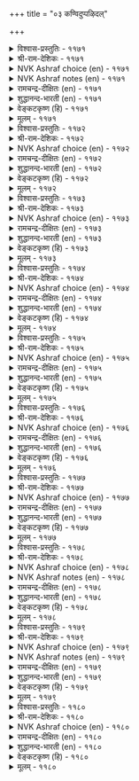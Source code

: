 +++
title = "०३ कण्विदुप्पऴिदल्"

+++


<details><summary>विश्वास-प्रस्तुतिः - ११७१</summary>

कण्दाम् कलुऴ्व तॆवन्गॊलो तण्डानोय्  
ताम्गाट्ट याम्गण् डदु।      ११७१
</details>

<details><summary>श्री-राम-देशिकः - ११७१</summary>

त्वमेव प्रथमं नेत्र! मह्मं प्रियमदशेयः ।  
कामाधिर्ववृधे तेन कम्मात् त्वं रुदसि वृथा ॥ ११७१॥
</details>

<details><summary>NVK Ashraf choice (en) - ११७१</summary>

११७१
Why the same eyes that showed him to me
And caused this fever, now cry in anguish?
(N.V.K. Ashraf)
</details>

<details><summary>NVK Ashraf notes (en) - ११७१</summary>

११७१. An interesting alternate translation, but not close to the original: “My eyes only showed him and filled me with passion. Why now filled with tears?” * - (K. Krishnaswamy & Vijaya Ramkumar)
</details>

<details><summary>रामचन्द्र-दीक्षितः (en) - ११७१</summary>

1171 kaṇtām kaluḻvatu evaṉkolō taṇṭānōy  
tāmkāṭṭa yāṅkaṇ ṭatu.

1171\. Did you not show him to me and push me into the incurable sickness of love? Then why do you weep now to sft him, the cause of all your woe?  
</details>

<details><summary>शुद्धानन्द-भारती (en) - ११७१</summary>

1\. கண்தாம் கலுழ்வ தெவன்கொலோ தண்டாநோய்  
தாம்காட்ட யாம் கண்டது.  
The eye pointed him to me; why then  
They weep with malady and pine?        1171  
</details>

<details><summary>वेङ्कटकृष्ण (हि) - ११७१</summary>

1171
अब राते हैं क्यों नयन, स्वयं दिखा आराध्य ।  
मुझे हुआ यह रोग है, जो बन गया असाध्य ॥
  </details>

<details><summary>मूलम् - ११७१</summary>

कण्दाम् कलुऴ्व तॆवन्गॊलो तण्डानोय्  
ताम्गाट्ट याम्गण् डदु।      ११७१
</details>

<details><summary>विश्वास-प्रस्तुतिः - ११७२</summary>

तॆरिन्दुणरा नोक्किय उण्गण् परिन्दुणराप्  
पैदल् उऴप्पदु ऎवन्?       ११७२
</details>

<details><summary>श्री-राम-देशिकः - ११७२</summary>

अविचार्य पुरा दृष्ट्वा प्रियं प्रीतिपुरस्सरम् ।  
अद्याज्ञानात् कुतो नेत्रे खिद्येते प्रीतिसंयुते ॥ ११७२॥
</details>

<details><summary>NVK Ashraf choice (en) - ११७२</summary>

११७२
Why do these eyes, once thoughtlessly looked at him,
Now not repent but grieve?
(P.S. Sundaram), (N.V.K. Ashraf)
</details>

<details><summary>रामचन्द्र-दीक्षितः (en) - ११७२</summary>

1172 terintuṇarā nōkkiya uṇkaṇ parintuṇarāp  
paital uḻappatu evaṉ.

1172\. Oh Eyes! Having thoughtlessly feasted upon the lover, how can you now grieve for your own folly?  
</details>

<details><summary>शुद्धानन्द-भारती (en) - ११७२</summary>

2\. தெரிந்துணரா நோக்கிய உண்கண் பரிந்துணராப்  
பைதல் உழப்பது எவன்.  
Why should these dyed eyes grieve now sans  
Regrets for their thoughtless glance?        1172  
</details>

<details><summary>वेङ्कटकृष्ण (हि) - ११७२</summary>

1172
सोचे समझे बिन नयन, प्रिय को उस दिन देख ।  
अब क्यों होते हैं व्यक्ति, रखते कुछ न विवेक ॥
  </details>

<details><summary>मूलम् - ११७२</summary>

तॆरिन्दुणरा नोक्किय उण्गण् परिन्दुणराप्  
पैदल् उऴप्पदु ऎवन्?       ११७२
</details>

<details><summary>विश्वास-प्रस्तुतिः - ११७३</summary>

कदुमॆनत् तानोक्कित् तामे कलुऴुम्  
इदुनगत् तक्क तुडैत्तु।       ११७३
</details>

<details><summary>श्री-राम-देशिकः - ११७३</summary>

नेत्रे पूर्व स्वयं गत्वा तं नायकमपश्यताम् ।  
रुदतः स्वयमद्यात्र, परीहासपदं हि तत् ॥ ११७३॥
</details>

<details><summary>NVK Ashraf choice (en) - ११७३</summary>

११७३
Funny the very same eyes that once
Eagerly looked at him are now in tears!
(N.V.K. Ashraf)
</details>

<details><summary>रामचन्द्र-दीक्षितः (en) - ११७३</summary>

1173 katumeṉat tāmnōkkit tāmē kaluḻum  
itunakat takkatu uṭaittu.

1173\. Those eyes once leapt to see the lover; now they weep by themselves. Is it not laughable?  
</details>

<details><summary>शुद्धानन्द-भारती (en) - ११७३</summary>

3\. கதுமெனத் தாம்நோக்கித் தாமே கலுழும்  
இதுநகத் தக்கது உடைத்து.  
Eyes darted eager glance that day  
It's funny that they weep today.        1173  
</details>

<details><summary>वेङ्कटकृष्ण (हि) - ११७३</summary>

1173
नयनों ने देखा स्वयं, आतुरता के साथ ।  
अब जो रोते हैं स्वयं, है हास्यास्पद बात ॥
  </details>

<details><summary>मूलम् - ११७३</summary>

कदुमॆनत् तानोक्कित् तामे कलुऴुम्  
इदुनगत् तक्क तुडैत्तु।       ११७३
</details>

<details><summary>विश्वास-प्रस्तुतिः - ११७४</summary>

पॆयलाट्रा नीरुलन्द उण्गण् उयलाट्रा  
उय्विल्नोय् ऎन्गण् निऱुत्तु।       ११७४
</details>

<details><summary>श्री-राम-देशिकः - ११७४</summary>

अनिवार्य कामरोगं शाश्वतं मम चक्षुषी ।  
मह्मं दत्त्वा क्रन्दितुं ते ह्यशक्ते नीरवर्जिते ॥ ११७४॥
</details>

<details><summary>NVK Ashraf choice (en) - ११७४</summary>

११७४
Having driven me to this incurable fever,
My eyes have dried up, drained of all tears. *
(K.R. Srinivasa Iyengar)
</details>

<details><summary>रामचन्द्र-दीक्षितः (en) - ११७४</summary>

1174 peyalāṟṟā nīrulanta uṇkaṇ uyalāṟṟā  
uyvilnōy eṉkaṇ niṟuttu.

1174\. Plunging me into an inevitable and incurable disease, these eyes of mine pour out their tears and run dry.  
</details>

<details><summary>शुद्धानन्द-भारती (en) - ११७४</summary>

4\. பெயலாற்றா நீருலந்த உண்கண் உயலாற்றா  
உய்வில்நோய் என்கண் நிறுத்து.  
These eyes left me to endless grief  
Crying adry without relief.        1174  
</details>

<details><summary>वेङ्कटकृष्ण (हि) - ११७४</summary>

1174
मुझमें रुज उत्पन्न कर, असाध्य औ’ अनिवार्य ।  
सूख गये, ना कर सके, दृग रोने का कार्य ॥
  </details>

<details><summary>मूलम् - ११७४</summary>

पॆयलाट्रा नीरुलन्द उण्गण् उयलाट्रा  
उय्विल्नोय् ऎन्गण् निऱुत्तु।       ११७४
</details>

<details><summary>विश्वास-प्रस्तुतिः - ११७५</summary>

पडलाट्रा पैदल् उऴक्कुम् कडलाट्राक्  
कामनोय् सॆय्दऎन् कण्।       ११७५
</details>

<details><summary>श्री-राम-देशिकः - ११७५</summary>

मन्नेत्रे ये पुरा कामरोगं सागरसन्निभम् ।  
अयच्छतामिदानीं ते खिद्येते निद्रया विना ॥ ११७५॥
</details>

<details><summary>NVK Ashraf choice (en) - ११७५</summary>

११७५
My eyes plunged me in a raging sea of love
And for this must suffer sleepless pain. *
(P.S. Sundaram)
</details>

<details><summary>रामचन्द्र-दीक्षितः (en) - ११७५</summary>

1175 paṭalāṟṟā paital uḻakkum kaṭalāṟṟāk  
kāmanōy ceytaeṉ kaṇ.

1175\. My eyes that caused a disease of love vaster than the sea itself, do not now close themselves in sleep; they languish in grief.  
</details>

<details><summary>शुद्धानन्द-भारती (en) - ११७५</summary>

5\. படலாற்றா பைதல் உழக்கும் கடலாற்றாக்  
காமநோய் செய்தஎன் கண்.  
My eyes causing lust more than sea  
Suffer that torture sleeplessly.        1175  
</details>

<details><summary>वेङ्कटकृष्ण (हि) - ११७५</summary>

1175
काम-रोग उत्पन्न कर, सागर से विस्तार ।  
नींद न पा मेरे नयन, सहते दुःख अपार ॥
  </details>

<details><summary>मूलम् - ११७५</summary>

पडलाट्रा पैदल् उऴक्कुम् कडलाट्राक्  
कामनोय् सॆय्दऎन् कण्।       ११७५
</details>

<details><summary>विश्वास-प्रस्तुतिः - ११७६</summary>

ओऒ इनिदे ऎमक्किन्नोय् सॆय्दगण्  
ताअम् इदऱ्पट् टदु।       ११७६
</details>

<details><summary>श्री-राम-देशिकः - ११७६</summary>

कामरोगप्रदाभ्यां मे नयनाभ्यां यदद्य तु ।  
तुल्पोऽनुभूयते खेदः तत्तस्य खलु युज्यते ॥ ११७६॥
</details>

<details><summary>NVK Ashraf choice (en) - ११७६</summary>

११७६
How nice! The eyes that caused this torment
Are themselves tormented. *
(P.S. Sundaram)
</details>

<details><summary>रामचन्द्र-दीक्षितः (en) - ११७६</summary>

1176 ōo iṉitē emakkuinnōy ceytakaṇ  
tāam itaṉpaṭ ṭatu.

1176\. The very eyes that have caused me all those woes languish in sorrow by themselves. This is indeed just!  
</details>

<details><summary>शुद्धानन्द-भारती (en) - ११७६</summary>

6\. ஓஒ இனிதே எமக்கிந்நோய் செய்தகண்  
தாஅம் இதற்பட் டது.  
Lo! eyes that wrought this love-sickness  
Are victims of the same themselves.        1176  
</details>

<details><summary>वेङ्कटकृष्ण (हि) - ११७६</summary>

1176
ओहो यह अति सुखद है, मुझको दुख में डाल ।  
अब ये दृग सहते स्वयं, यह दुख, हो बेहाल ॥
  </details>

<details><summary>मूलम् - ११७६</summary>

ओऒ इनिदे ऎमक्किन्नोय् सॆय्दगण्  
ताअम् इदऱ्पट् टदु।       ११७६
</details>

<details><summary>विश्वास-प्रस्तुतिः - ११७७</summary>

उऴन्दुऴन् दुळ्नीर् अऱुग विऴैन्दिऴैन्दु  
वेण्डि अवर्क्कण्ड कण्।       ११७७
</details>

<details><summary>श्री-राम-देशिकः - ११७७</summary>

प्रेम्णा सहर्ष ये नेत्रे प्रियं पूर्वमपश्यताम् ।  
निर्निद्रे तेऽद्य खेदेन स्यातामश्रुविवर्जिते ॥ ११७७॥
</details>

<details><summary>NVK Ashraf choice (en) - ११७७</summary>

११७७
Let tears dry up pining and pining in the eyes
That eyed him longing and longing.
( Shuddhananda Bharatiar)
</details>

<details><summary>रामचन्द्र-दीक्षितः (en) - ११७७</summary>

1177 uḻantuuḻantu uḷnīr aṟuka viḻaintuiḻaintu  
vēṇṭi avarkaṇṭa kaṇ.

1177\. These eyes hungered, wept, and repeatedly sent their glances to him. May they grieve and dry up all their stock of tears!  
</details>

<details><summary>शुद्धानन्द-भारती (en) - ११७७</summary>

7\. உழந்துழந்து உள்நீர் அறுக விழைந்திழைந்து  
வேண்டி யவர்க்கண்ட கண்.  
Let tears dry up pining pining  
In eyes that eyed him longing longing.        1177  
</details>

<details><summary>वेङ्कटकृष्ण (हि) - ११७७</summary>

1177
दिल पसीज, थे देखते, सदा उन्हें दृग सक्त ।  
सूख जाय दृग-स्रोत अब, सह सह पीड़ा सख्त ॥
  </details>

<details><summary>मूलम् - ११७७</summary>

उऴन्दुऴन् दुळ्नीर् अऱुग विऴैन्दिऴैन्दु  
वेण्डि अवर्क्कण्ड कण्।       ११७७
</details>

<details><summary>विश्वास-प्रस्तुतिः - ११७८</summary>

पेणादु पॆट्टार् उळर्मन्नो मट्रवर्क्  
काणादु अमैविल कण्।       ११७८
</details>

<details><summary>श्री-राम-देशिकः - ११७८</summary>

हार्द प्रेम विना वाक्यमात्रात् प्रेमदर्शकः ।  
अस्ति कश्रिददृष्ट्वा तं न नेत्रे शान्तिमापतुः ॥ ११७८॥
</details>

<details><summary>NVK Ashraf choice (en) - ११७८</summary>

११७८
He made love with words, not with heart.
Yet my eyes pine, seeing him not. *
( Shuddhananda Bharatiar), (P.S. Sundaram)
</details>

<details><summary>NVK Ashraf notes (en) - ११७८</summary>

११७८. Compare with १२८३. Five of the seven seers (metrical feet) between these two couplets are same! “Let him neglect me and do what he will. My eyes will not rest till they see him”
</details>

<details><summary>रामचन्द्र-दीक्षितः (en) - ११७८</summary>

1178 pēṇātu peṭṭār uḷarmaṉṉō maṟṟavark  
kāṇātu amaivila kaṇ.

1178\. She says to her companion: ‘Did you not say that he who loves with words gets the wearing. Unless I see him straight before me, my eyelids do not close in sleep.’  
</details>

<details><summary>शुद्धानन्द-भारती (en) - ११७८</summary>

8\. பேணாது பெட்டார் உளர்மன்னோ மற்றவர்க்  
காணாது அமைவில கண்.  
Ther's he whose lips loved, not his heart  
Yet my eyes pine seeing him not.        1178  
</details>

<details><summary>वेङ्कटकृष्ण (हि) - ११७८</summary>

1178
वचन मात्र से प्रेम कर, दिल से किया न प्रेम ।  
उस जन को देखे बिना, नेत्रों को नहिं क्षेम ॥
  </details>

<details><summary>मूलम् - ११७८</summary>

पेणादु पॆट्टार् उळर्मन्नो मट्रवर्क्  
काणादु अमैविल कण्।       ११७८
</details>

<details><summary>विश्वास-प्रस्तुतिः - ११७९</summary>

वाराक्काल् तुञ्जा वरिन्दुञ्जा आयिडै  
आरञर् उट्रन कण्।       ११७९
</details>

<details><summary>श्री-राम-देशिकः - ११७९</summary>

आगते नायके तद्वत्, अप्राप्तेऽपि च नायके ।  
नायाति निद्रा तस्मान्मे विषण्णे नयने भृशम् ॥ ११७९॥
</details>

<details><summary>NVK Ashraf choice (en) - ११७९</summary>

११७९
Sleepless when he is not here, sleepless when he is,
Either way my eyes never rest.
(P.S. Sundaram)
</details>

<details><summary>NVK Ashraf notes (en) - ११७९</summary>

११७९. Compare with १२९५ for style and word play. “Anxious of not getting and of losing when got, either way my heart is always anxious” - (N.V.K. Ashraf), (P.S. Sundaram)
</details>

<details><summary>रामचन्द्र-दीक्षितः (en) - ११७९</summary>

1179 vārākkāl tuñcā variṉtuñcā āyiṭai  
ārañar uṟṟaṉa kaṇ.

1179\. When he is away, my eyes are restless. When he comes, they are sleepless. Lost between these extremities my eyes endure untold suffering.  
</details>

<details><summary>शुद्धानन्द-भारती (en) - ११७९</summary>

9\. வாராக்கால் துஞ்சா வரின்துஞ்சா ஆயிடை  
ஆரஞர் உற்றன கண்.  
He comes; no sleep; he goes; no sleep  
This is the fate of eyes that weep.        1179  
</details>

<details><summary>वेङ्कटकृष्ण (हि) - ११७९</summary>

1179
ना आवें तो नींद नहिं, आवें, नींद न आय ।  
दोनों हालों में नयन, सहते हैं अति हाय ॥
  </details>

<details><summary>मूलम् - ११७९</summary>

वाराक्काल् तुञ्जा वरिन्दुञ्जा आयिडै  
आरञर् उट्रन कण्।       ११७९
</details>

<details><summary>विश्वास-प्रस्तुतिः - ११८०</summary>

मऱैबॆऱल् ऊरार्क्कु अरिदण्ड्राल् ऎम्बोल्  
अऱैबऱै कण्णार् अगत्तु।       ११८०
</details>

<details><summary>श्री-राम-देशिकः - ११८०</summary>

गुह्यप्रकाशपटहतुल्यनेत्रयुता वयम् ।  
अतोऽस्मन्नयने दृष्ट्वा रहस्यं जनाः ॥ ११८०॥
</details>

<details><summary>NVK Ashraf choice (en) - ११८०</summary>

११८०
With eyes that drum up and declare my grief,
It is hard to conceal secrets from these folks! *
(J. Narayanaswamy)
</details>

<details><summary>रामचन्द्र-दीक्षितः (en) - ११८०</summary>

1180 maṟaipeṟal ūrārkku aritaṉṟāl empōl  
aṟaipaṟai kaṇṇār akattu.

1180\. It is certainly not hard for the villagers to read my secret love. My tell-tale eyes proclaim it to the world.  
</details>

<details><summary>शुद्धानन्द-भारती (en) - ११८०</summary>

10\. மறைபெறல் ஊரார்க்கு அரிதன்றால் எம்போல்  
அறைபறை கண்ணா ரகத்து.  
Like drum beats eyes declare my heart;  
From people who could hide his secret?        1180  
</details>

<details><summary>वेङ्कटकृष्ण (हि) - ११८०</summary>

1180
मेरे सम जिनके नयन, पिटते ढोल समान ।  
उससे पुरजन को नहीं, कठिन भेद का ज्ञान ॥
  </details>

<details><summary>मूलम् - ११८०</summary>

मऱैबॆऱल् ऊरार्क्कु अरिदण्ड्राल् ऎम्बोल्  
अऱैबऱै कण्णार् अगत्तु।       ११८०
</details>
